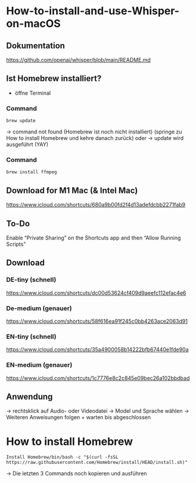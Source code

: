 # How-to-install-and-use-Whisper-on-macOS

## Dokumentation
https://github.com/openai/whisper/blob/main/README.md

## Ist Homebrew installiert?
- öffne Terminal

### Command
```
brew update
```
→ command not found (Homebrew ist noch nicht installiert) (springe zu How to install Homebrew und kehre danach zurück)
oder
→ update wird ausgeführt (YAY)

### Command
```
brew install ffmpeg
```

## Download for M1 Mac (& Intel Mac)
https://www.icloud.com/shortcuts/680a9b00fd2f4d13adefdcbb2271fab9

## To-Do
Enable “Private Sharing” on the Shortcuts app and then “Allow Running Scripts”

## Download
### DE-tiny (schnell)
https://www.icloud.com/shortcuts/dc00d53624cf409d9aeefc112efac4e6

### De-medium (genauer)
https://www.icloud.com/shortcuts/58f616ea91f245c0bb4263ace2063d91

### EN-tiny (schnell)
https://www.icloud.com/shortcuts/35a4900058b14222bfb67440e1fde90a

### EN-medium (genauer)
https://www.icloud.com/shortcuts/1c7776e8c2c845e09bec26a102bbdbad

## Anwendung
→ rechtsklick auf Audio- oder Videodatei → Model und Sprache wählen → Weiteren Anweisungen folgen + warten bis abgeschlossen




# How to install Homebrew
```
Install Homebrew/bin/bash -c "$(curl -fsSL https://raw.githubusercontent.com/Homebrew/install/HEAD/install.sh)"
```

→ Die letzten 3 Commands noch kopieren und ausführen
